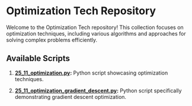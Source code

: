 # Optimization Tech Repository

Welcome to the Optimization Tech repository! This collection focuses on optimization techniques, including various algorithms and approaches for solving complex problems efficiently.

## Available Scripts

1. **[25_11_optimization.py](./25_11_optimization.py):**
   Python script showcasing optimization techniques.

2. **[25_11_optimization_gradient_descent.py](./25_11_optimization_gradient_descent.py):**
   Python script specifically demonstrating gradient descent optimization.


